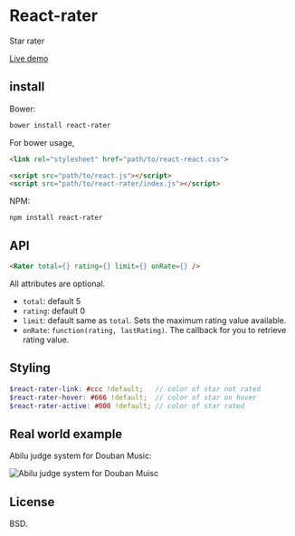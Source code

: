 # React-rater

Star rater

[Live demo](https://rawgit.com/ndyag/react-rater/master/example/index.html)

## install

Bower:

```sh
bower install react-rater
```

For bower usage,

```html
<link rel="stylesheet" href="path/to/react-react.css">

<script src="path/to/react.js"></script>
<script src="path/to/react-rater/index.js"></script>
```

NPM:

```
npm install react-rater
```


## API

```html
<Rater total={} rating={} limit={} onRate={} />
```

All attributes are optional.

* `total`: default 5
* `rating`: default 0
* `limit`: default same as `total`. Sets the maximum rating value available.
* `onRate`: `function(rating, lastRating)`. The callback for you to retrieve rating value.

## Styling

```scss
$react-rater-link: #ccc !default;   // color of star not rated
$react-rater-hover: #666 !default;  // color of star on hover
$react-rater-active: #000 !default; // color of star rated
```

## Real world example

Abilu judge system for Douban Music:

![Abilu judge system for Douban Muisc](http://i.imgur.com/fbrX3mg.png)

## License

BSD.
